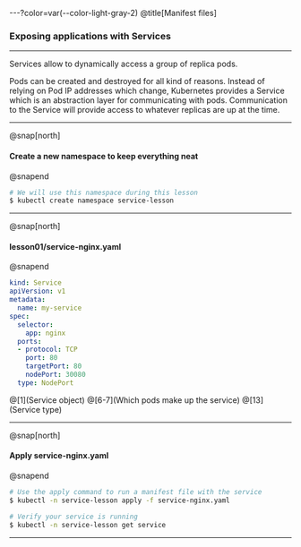 ---?color=var(--color-light-gray-2)
@title[Manifest files]

### Exposing applications with Services

---

Services allow to dynamically access a group of replica pods. 

Pods can be created and destroyed for all kind of reasons. Instead of relying on Pod IP addresses which change, Kubernetes provides a Service which is an abstraction layer for communicating with pods. Communication to the Service will provide access to whatever replicas are up at the time. 

---

@snap[north]

#### Create a new namespace to keep everything neat

@snapend

```sh
# We will use this namespace during this lesson
$ kubectl create namespace service-lesson
```

---

@snap[north]

#### lesson01/service-nginx.yaml

@snapend

```yaml
kind: Service
apiVersion: v1
metadata:
  name: my-service
spec:
  selector:
    app: nginx
  ports:
  - protocol: TCP
    port: 80
    targetPort: 80
    nodePort: 30080
  type: NodePort
```

@[1](Service object)
@[6-7](Which pods make up the service)
@[13](Service type)

---

@snap[north]

#### Apply service-nginx.yaml

@snapend

```sh
# Use the apply command to run a manifest file with the service
$ kubectl -n service-lesson apply -f service-nginx.yaml

# Verify your service is running
$ kubectl -n service-lesson get service
```

---

